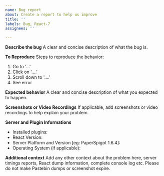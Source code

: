 ```yaml
---
name: Bug report
about: Create a report to help us improve
title: ''
labels: Bug, React-7
assignees: ''

---
```


**Describe the bug**
A clear and concise description of what the bug is.

**To Reproduce**
Steps to reproduce the behavior:
1. Go to '...'
2. Click on '....'
3. Scroll down to '....'
4. See error

**Expected behavior**
A clear and concise description of what you expected to happen.

**Screenshots or Video Recordings**
If applicable, add screenshots or video recordings to help explain your problem.

**Server and Plugin Informations**
 - Installed plugins:
 - React Version:
 - Server Platform and Version [eg: PaperSpigot 1.6.4]:
 - Operating System (if applicable):

**Additional context**
Add any other context about the problem here, server timings reports, React dump information, complete console log etc. Please do not make Pastebin dumps or screenshot expire.
